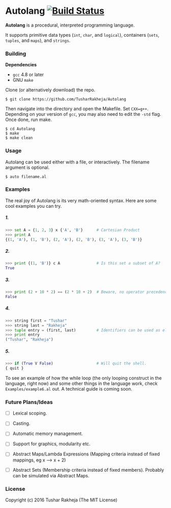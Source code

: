 # Autolang [![Build Status](https://travis-ci.org/TusharRakheja/Autolang.svg?branch=master)](https://travis-ci.org/TusharRakheja/Autolang)

**Autolang** is a procedural, interpreted programming language.

It supports primitive data types (`int`, `char`, and `logical`), containers (`sets`, `tuples`, and `maps`), and `strings`.

### Building

**Dependencies**

 - `gcc` 4.8 or later
 - GNU `make`

Clone (or alternatively download) the repo.
```
$ git clone https://github.com/TusharRakheja/Autolang
```
Then navigate into the directory and open the Makefile. Set `CXX=g++`. Depending on your version of `gcc`, you may also need to edit the `-std` flag. Once done, run make.
```
$ cd Autolang
$ make
$ make clean
```

### Usage

Autolang can be used either with a file, or interactively. The filename argument is optional.

`$ auto filename.al`

### Examples

The real joy of Autolang is its very math-oriented syntax. Here are some cool examples you can try. 

##### 1.
```python
>>> set A = {1, 2, 3} x {'A', 'B'}      # Cartesian Product
>>> print A
{(1, 'A'), (1, 'B'), (2, 'A'), (2, 'B'), (3, 'A'), (3, 'B')} 
```

##### 2. 
```python
>>> print {(1, 'B')} c A                # Is this set a subset of A?
True
```

##### 3.
```python
>>> print (2 + 10 * 2) == (2 * 10 + 2)  # Beware, no operator precedence!
False
```

##### 4.
```python
>>> string first = "Tushar"
>>> string last = "Rakheja"
>>> tuple entry = (first, last)         # Identifiers can be used as elements.
>>> print entry
("Tushar", "Rakheja")
```

##### 5.
```python
>>> if (True V False)                   # Will quit the shell.
{ quit }
```

To see an example of how the while loop (the only looping construct in the language, right now) and some other things in the language work, check `Examples/example6.al` out. A technical guide is coming soon.

### Future Plans/Ideas

 * [ ] Lexical scoping.
 
 * [ ] Casting.
 
 * [ ] Automatic memory management.

 * [ ] Support for graphics, modularity etc.
 
 * [ ] Abstract Maps/Lambda Expressions (Mapping criteria instead of fixed mappings, eg x --> x + 2)

 * [ ] Abstract Sets (Membership criteria instead of fixed members). Probably can be simulated via Abstract Maps.
 

### License

Copyright (c) 2016 Tushar Rakheja (The MIT License)

